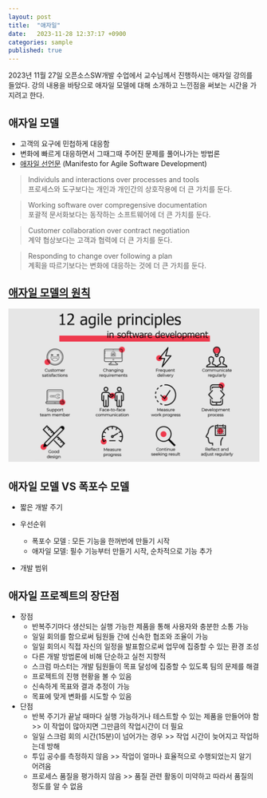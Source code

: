 ```yaml
---
layout: post
title:  "애자일"
date:   2023-11-28 12:37:17 +0900
categories: sample
published: true
---
```


2023년 11월 27일 오픈소스SW개발 수업에서 교수님께서 진행하시는 애자일 강의를 들었다. 강의 내용을 바탕으로 애자일 모델에 대해 소개하고 느낀점을 써보는 시간을 가지려고 한다.

## 애자일 모델
* 고객의 요구에 민첩하게 대응함
* 변화에 빠르게 대응하면서 그때그때 주어진 문제를 풀어나가는 방법론
* [애자일 선언문](http://agilemanifesto.org) (Manifesto for Agile Software Development)
> Individuls and interactions over processes and tools <br>
프로세스와 도구보다는 개인과 개인간의 상호작용에 더 큰 가치를 둔다.

>Working software over compregensive documentation <br>
포괄적 문서화보다는 동작하는 소프트웨어에 더 큰 가치를 둔다.

>Customer collaboration over contract negotiation <br>
계약 협상보다는 고객과 협력에 더 큰 가치를 둔다.

>Responding to change over following a plan <br>
계획을 따르기보다는 변화에 대응하는 것에 더 큰 가치를 둔다.

## [애자일 모델의 원칙](https://agilemanifesto.org/principles.html)

<img src="/images/agile_prin.jpeg">

## 애자일 모델 VS 폭포수 모델
* 짧은 개발 주기

* 우선순위 <br>
  - 폭포수 모델 : 모든 기능을 한꺼번에 만들기 시작
  - 애자일 모델: 필수 기능부터 만들기 시작, 순차적으로 기능 추가

* 개발 범위


## 애자일 프로젝트의 장단점
* 장점 <br>
  * 반복주기마다 생산되는 실행 가능한 제품을 통해 사용자와 충분한 소통 가능
  * 일일 회의를 함으로써 팀원들 간에 신속한 협조와 조율이 가능
  * 일일 회의시 직접 자신의 일정을 발표함으로써 업무에 집중할 수 있는 환경 조성
  * 다른 개발 방법론에 비해 단순하고 실천 지향적
  * 스크럼 마스터는 개발 팀원들이 목표 달성에 집중할 수 있도록 팀의 문제를 해결 
  * 프로젝트의 진행 현황을 볼 수 있음
  * 신속하게 목표와 결과 추정이 가능 
  * 목표에 맞게 변화를 시도할 수 있음 
* 단점 <br>
  * 반복 주기가 끝날 때마다 실행 가능하거나 테스트할 수 있는 제품을 만들어야 함 >> 이 작업이 많아지면 그만큼의 작업시간이 더 필요 
  * 일일 스크럼 회의 시간(15분)이 넘어가는 경우 >> 작업 시간이 늦어지고 작업하는데 방해 
  * 투입 공수를 측정하지 않음 >> 작업이 얼마나 효율적으로 수행되었는지 알기 어려움 
  * 프로세스 품질을 평가하지 않음 >> 품질 관련 활동이 미약하고 따라서 품질의 정도를 알 수 없음